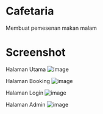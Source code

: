 # Cafetaria
Membuat pemesenan makan malam

# Screenshot
Halaman Utama
![image](https://github.com/almer10/booking/assets/56548767/ee05b035-4e33-42bb-92c4-b28f487b7722)

Halaman Booking
![image](https://github.com/almer10/booking/assets/56548767/d52e6380-5224-4fdb-8314-6c8aacdf61e6)

Halaman Login
![image](https://github.com/almer10/booking/assets/56548767/b15173cd-079c-44a7-aa7f-e25f3f0ca773)

Halaman Admin
![image](https://github.com/almer10/booking/assets/56548767/af24a717-1f0f-450e-a6c6-5a308b4b67a1)
